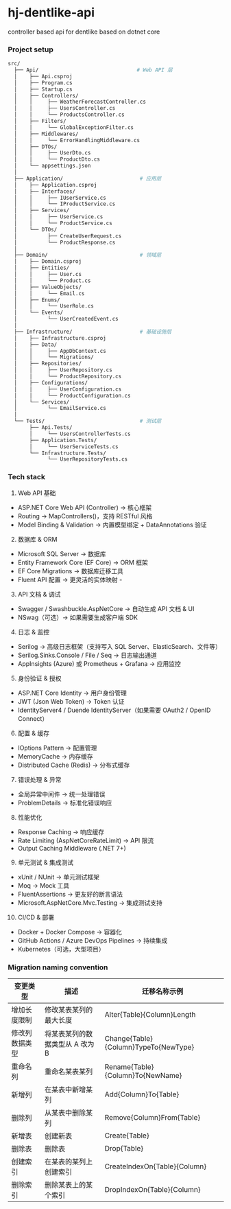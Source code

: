 # hj-dentlike-api

controller based api for dentlike based on dotnet core

### Project setup

```sh
src/
  ├── Api/                                # Web API 层
  │    ├── Api.csproj
  │    ├── Program.cs
  │    ├── Startup.cs
  │    ├── Controllers/
  │    │     ├── WeatherForecastController.cs
  │    │     ├── UsersController.cs
  │    │     └── ProductsController.cs
  │    ├── Filters/
  │    │     └── GlobalExceptionFilter.cs
  │    ├── Middlewares/
  │    │     └── ErrorHandlingMiddleware.cs
  │    ├── DTOs/
  │    │     ├── UserDto.cs
  │    │     └── ProductDto.cs
  │    └── appsettings.json
  │
  ├── Application/                         # 应用层
  │    ├── Application.csproj
  │    ├── Interfaces/
  │    │     ├── IUserService.cs
  │    │     └── IProductService.cs
  │    ├── Services/
  │    │     ├── UserService.cs
  │    │     └── ProductService.cs
  │    └── DTOs/
  │          ├── CreateUserRequest.cs
  │          └── ProductResponse.cs
  │
  ├── Domain/                              # 领域层
  │    ├── Domain.csproj
  │    ├── Entities/
  │    │     ├── User.cs
  │    │     └── Product.cs
  │    ├── ValueObjects/
  │    │     └── Email.cs
  │    ├── Enums/
  │    │     └── UserRole.cs
  │    └── Events/
  │          └── UserCreatedEvent.cs
  │
  ├── Infrastructure/                      # 基础设施层
  │    ├── Infrastructure.csproj
  │    ├── Data/
  │    │     ├── AppDbContext.cs
  │    │     └── Migrations/
  │    ├── Repositories/
  │    │     ├── UserRepository.cs
  │    │     └── ProductRepository.cs
  │    ├── Configurations/
  │    │     ├── UserConfiguration.cs
  │    │     └── ProductConfiguration.cs
  │    └── Services/
  │          └── EmailService.cs
  │
  └── Tests/                               # 测试层
       ├── Api.Tests/
       │     └── UsersControllerTests.cs
       ├── Application.Tests/
       │     └── UserServiceTests.cs
       └── Infrastructure.Tests/
             └── UserRepositoryTests.cs
```

### Tech stack

1. Web API 基础

- ASP.NET Core Web API (Controller) → 核心框架
- Routing → MapControllers()，支持 RESTful 风格
- Model Binding & Validation → 内置模型绑定 + DataAnnotations 验证

2. 数据库 & ORM

- Microsoft SQL Server → 数据库
- Entity Framework Core (EF Core) → ORM 框架
- EF Core Migrations → 数据库迁移工具
- Fluent API 配置 → 更灵活的实体映射 -

3. API 文档 & 调试

- Swagger / Swashbuckle.AspNetCore → 自动生成 API 文档 & UI
- NSwag（可选）→ 如果需要生成客户端 SDK

4. 日志 & 监控

- Serilog → 高级日志框架（支持写入 SQL Server、ElasticSearch、文件等）
- Serilog.Sinks.Console / File / Seq → 日志输出通道
- AppInsights (Azure) 或 Prometheus + Grafana → 应用监控

5. 身份验证 & 授权

- ASP.NET Core Identity → 用户身份管理
- JWT (Json Web Token) → Token 认证
- IdentityServer4 / Duende IdentityServer（如果需要 OAuth2 / OpenID Connect）

6. 配置 & 缓存

- IOptions Pattern → 配置管理
- MemoryCache → 内存缓存
- Distributed Cache (Redis) → 分布式缓存

7. 错误处理 & 异常

- 全局异常中间件 → 统一处理错误
- ProblemDetails → 标准化错误响应

8. 性能优化

- Response Caching → 响应缓存
- Rate Limiting (AspNetCoreRateLimit) → API 限流
- Output Caching Middleware (.NET 7+)

9. 单元测试 & 集成测试

- xUnit / NUnit → 单元测试框架
- Moq → Mock 工具
- FluentAssertions → 更友好的断言语法
- Microsoft.AspNetCore.Mvc.Testing → 集成测试支持

10. CI/CD & 部署

- Docker + Docker Compose → 容器化
- GitHub Actions / Azure DevOps Pipelines → 持续集成
- Kubernetes（可选，大型项目）

### Migration naming convention

| 变更类型       | 描述                            | 迁移名称示例                         |
| -------------- | ------------------------------- | ------------------------------------ |
| 增加长度限制   | 修改某表某列的最大长度          | Alter{Table}{Column}Length           |
| 修改列数据类型 | 将某表某列的数据类型从 A 改为 B | Change{Table}{Column}TypeTo{NewType} |
| 重命名列       | 重命名某表某列                  | Rename{Table}{Column}To{NewName}     |
| 新增列         | 在某表中新增某列                | Add{Column}To{Table}                 |
| 删除列         | 从某表中删除某列                | Remove{Column}From{Table}            |
| 新增表         | 创建新表                        | Create{Table}                        |
| 删除表         | 删除表                          | Drop{Table}                          |
| 创建索引       | 在某表的某列上创建索引          | CreateIndexOn{Table}{Column}         |
| 删除索引       | 删除某表上的某个索引            | DropIndexOn{Table}{Column}           |
